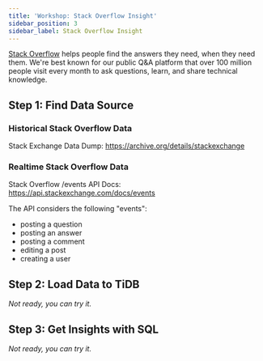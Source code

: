 ```yaml
---
title: 'Workshop: Stack Overflow Insight'
sidebar_position: 3
sidebar_label: Stack Overflow Insight
---
```

[Stack Overflow](https://stackoverflow.com/) helps people find the answers they need, when they need them. We're best known for our public Q&A platform that over 100 million people visit every month to ask questions, learn, and share technical knowledge.

## Step 1: Find Data Source

### Historical Stack Overflow Data

Stack Exchange Data Dump: https://archive.org/details/stackexchange

### Realtime Stack Overflow Data

Stack Overflow /events API Docs: https://api.stackexchange.com/docs/events

The API considers the following "events":

* posting a question
* posting an answer
* posting a comment
* editing a post
* creating a user

## Step 2: Load Data to TiDB

_Not ready,  you can try it._

## Step 3: Get Insights with SQL

_Not ready,  you can try it._
